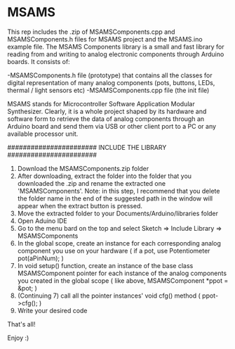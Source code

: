 # MSAMS
This rep includes the .zip of MSAMSComponents.cpp and MSAMSComponents.h files for MSAMS project and the MSAMS.ino example file.
The MSAMS Components library is a small and fast library for reading from and writing to analog electronic components through Arduino boards. It consists of:

-MSAMSComponents.h file (prototype) that contains all the classes for digital representation of many analog components (pots, buttons, LEDs, thermal / light sensors etc)
-MSAMSComponents.cpp file (the init file)

MSAMS stands for Microcontroller Software Application Modular Synthesizer. Clearly, it is a whole project shaped by its hardware and software form to retrieve the data of analog components through an Arduino board and send them via USB or other client port to a PC or any available processor unit.

####################### INCLUDE THE LIBRARY #######################
1. Download the MSAMSComponents.zip folder
2. After downloading, extract the folder into the folder that you downloaded the .zip and rename the extracted one 'MSAMSComponents'. Note: in this step, I recommend that you delete the folder name in the end of the suggested path in the window will appear when the extract button is pressed.
3. Move the extracted folder to your Documents/Arduino/libraries folder
4. Open Aduino IDE
5. Go to the menu bard on the top and select Sketch => Include Library => MSAMSComponents
6. In the global scope, create an instance for each corresponding analog component you use on your hardware ( if a pot, use Potentiometer pot(aPinNum); )
7. In void setup() function, create an instance of the base class MSAMSComponent pointer for each instance of the analog components you created in the global scope ( like above, MSAMSComponent *ppot = &pot; )
8. (Continuing 7) call all the pointer instances' void cfg() method ( ppot->cfg(); )
9. Write your desired code

That's all!

Enjoy :)
